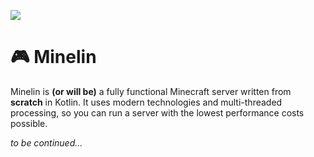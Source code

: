 ![](https://i.imgur.com/N1JvkEE.png)

# 🎮  Minelin
Minelin is **(or will be)** a fully functional Minecraft server written from **scratch** in Kotlin. It uses modern technologies and multi-threaded processing, so you can run a server with the lowest performance costs possible.


_to be continued..._
